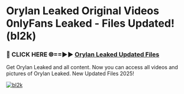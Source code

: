 # Orylan Leaked Original Videos 0nlyFans Leaked - Files Updated! (bl2k)

<h3>🔴 CLICK HERE 🌐==►► <a href="https://tinyurl.com/2jnfzry5" rel="nofollow">Orylan Leaked Updated Files</a></h3>

Get Orylan Leaked and all content. Now you can access all videos and pictures of Orylan Leaked. New Updated Files 2025!

[![bl2k](https://i.imgur.com/GyGTBgg.gif)](https://tinyurl.com/2jnfzry5)
